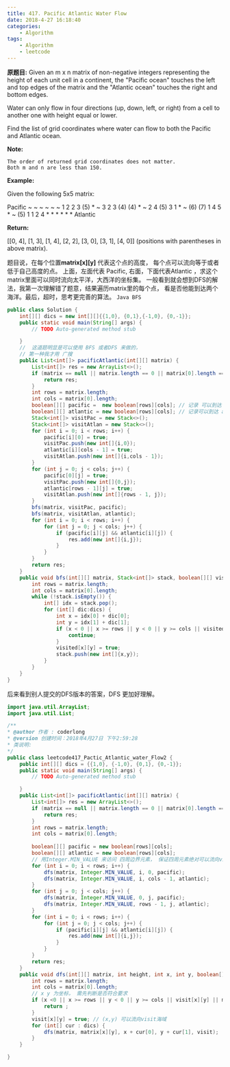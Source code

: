 ```yaml
---
title: 417. Pacific Atlantic Water Flow
date: 2018-4-27 16:18:40
categories:
	- Algorithm
tags:
	- Algorithm
	- leetcode
---
```


**原题目:**
Given an m x n matrix of non-negative integers representing the height of each unit cell in a continent, the "Pacific ocean" touches the left and top edges of the matrix and the "Atlantic ocean" touches the right and bottom edges.

Water can only flow in four directions (up, down, left, or right) from a cell to another one with height equal or lower.

Find the list of grid coordinates where water can flow to both the Pacific and Atlantic ocean.

**Note:**

    The order of returned grid coordinates does not matter.
    Both m and n are less than 150.

**Example:**

Given the following 5x5 matrix:

  Pacific ~   ~   ~   ~   ~ 
       ~  1   2   2   3  (5) *
       ~  3   2   3  (4) (4) *
       ~  2   4  (5)  3   1  *
       ~ (6) (7)  1   4   5  *
       ~ (5)  1   1   2   4  *
          *   *   *   *   * Atlantic

**Return:**

[[0, 4], [1, 3], [1, 4], [2, 2], [3, 0], [3, 1], [4, 0]] (positions with parentheses in above matrix).

题目说，在每个位置**matrix[x][y]** 代表这个点的高度， 每个点可以流向等于或者低于自己高度的点。
上面，左面代表 Pacific, 右面，下面代表Atlantic ，求这个matrix里面可以同时流向太平洋，大西洋的坐标集。
一般看到就会想到DFS的解法，我第一次理解错了题意，结果遍历matrix里的每个点， 看是否他能到达两个海洋。最后，超时，思考更完善的算法。
`Java BFS `
```java
public class Solution {
	int[][] dics = new int[][]{{1,0}, {0,1},{-1,0}, {0,-1}};
	public static void main(String[] args) {
		// TODO Auto-generated method stub

	}
	//  这道题明显是可以使用 BFS 或者DFS 来做的，
	// 第一种我才用 广搜
	public List<int[]> pacificAtlantic(int[][] matrix) {
		List<int[]> res = new ArrayList<>();
		if (matrix == null || matrix.length == 0 || matrix[0].length == 0) {
			return res;
		}
		int rows = matrix.length;
		int cols = matrix[0].length;
		boolean[][] pacific =  new boolean[rows][cols]; // 记录 可以到达 pacific
		boolean[][] atlantic = new boolean[rows][cols]; // 记录可以到达 atlantic
		Stack<int[]> visitPac = new Stack<>();
		Stack<int[]> visitAtlan = new Stack<>();
		for (int i = 0; i < rows; i++) {
			pacific[i][0] = true;
			visitPac.push(new int[]{i,0});
			atlantic[i][cols - 1] = true;
			visitAtlan.push(new int[]{i,cols - 1});
		}
		for (int j = 0; j < cols; j++) {
			pacific[0][j] = true;
			visitPac.push(new int[]{0,j});
			atlantic[rows - 1][j] = true;
			visitAtlan.push(new int[]{rows - 1, j});
		}
		bfs(matrix, visitPac, pacific);
		bfs(matrix, visitAtlan, atlantic);
		for (int i = 0; i < rows; i++) {
			for (int j = 0; j < cols; j++) {
				if (pacific[i][j] && atlantic[i][j]) {
					res.add(new int[]{i,j});
				}
			}
		}
		return res;
	}
	public void bfs(int[][] matrix, Stack<int[]> stack, boolean[][] visited) {
		int rows = matrix.length;
		int cols = matrix[0].length;
		while (!stack.isEmpty()) {
			int[] idx = stack.pop();
			for (int[] dic:dics) {
				int x = idx[0] + dic[0];
				int y = idx[1] + dic[1];
				if (x < 0 || x >= rows || y < 0 || y >= cols || visited[x][y] || matrix[x][y] < matrix[idx[0]][idx[1]]) {
					continue;
				}
				visited[x][y] = true;
				stack.push(new int[]{x,y});
			}
		}
	}
}
```
后来看到别人提交的DFS版本的答案，DFS 更加好理解。
```java
import java.util.ArrayList;
import java.util.List;

/**
* @author 作者 : coderlong
* @version 创建时间：2018年4月27日 下午2:59:28
* 类说明: 
*/
public class leetcode417_Pactic_Atlantic_water_Flow2 {
	public int[][] dics = {{1,0}, {-1,0}, {0,1}, {0,-1}};
	public static void main(String[] args) {
		// TODO Auto-generated method stub

	}
	public List<int[]> pacificAtlantic(int[][] matrix) {
		List<int[]> res = new ArrayList<>();
		if (matrix == null || matrix.length == 0 || matrix[0].length == 0) {
			return res;
		}
		int rows = matrix.length;
		int cols = matrix[0].length;
		
		boolean[][] pacific = new boolean[rows][cols];
		boolean[][] atlantic = new boolean[rows][cols];
		// 用Integer.MIN_VALUE 来访问 四周边界元素， 保证四周元素绝对可以流向visit海域
		for (int i = 0; i < rows; i++) {
			dfs(matrix, Integer.MIN_VALUE, i, 0, pacific);
			dfs(matrix, Integer.MIN_VALUE, i, cols - 1, atlantic);
		}
		for (int j = 0; j < cols; j++) {
			dfs(matrix, Integer.MIN_VALUE, 0, j, pacific);
			dfs(matrix, Integer.MIN_VALUE, rows - 1, j, atlantic);
		}
		for (int i = 0; i < rows; i++) {
			for (int j = 0; j < cols; j++) {
				if (pacific[i][j] && atlantic[i][j]) {
					res.add(new int[]{i,j});
				}
			}
		}
		return res;
	}
	public void dfs(int[][] matrix, int height, int x, int y, boolean[][]visit) {
		int rows = matrix.length;
		int cols = matrix[0].length;
		// x y 为坐标， 需先判断是否符合要求
		if (x <0 || x >= rows || y < 0 || y >= cols || visit[x][y] || matrix[x][y] < height) {
			return ;
		}
		visit[x][y] = true; // (x,y) 可以流向visit海域
		for (int[] cur : dics) {
			dfs(matrix, matrix[x][y], x + cur[0], y + cur[1], visit);
		}
	}

}
```

